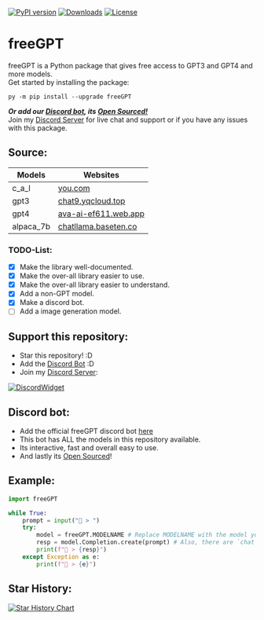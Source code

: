 [![PyPI version](https://badge.fury.io/py/freeGPT.svg)](https://badge.fury.io/py/freeGPT)
[![Downloads](https://static.pepy.tech/personalized-badge/freeGPT?period=month&units=international_system&left_color=grey&right_color=brightgreen&left_text=Downloads)](https://pepy.tech/project/freeGPT)
[![License](https://img.shields.io/badge/License-GPLv3-bright&green.svg)](LICENSE)
# freeGPT
freeGPT is a Python package that gives free access to GPT3 and GPT4 and more models.
<br>
Get started by installing the package:
```
py -m pip install --upgrade freeGPT
```
***Or add our [Discord bot](https://dsc.gg/freegpt), its [Open Sourced!](https://github.com/Ruu3f/freeGPT/tree/main/discord-bot)***
<br>
Join my [Discord Server](https://discord.gg/XH6pUGkwRr) for live chat and support or if you have any issues with this package.

## Source:
| Models            | Websites                                             |
| ----------------- | ---------------------------------------------------- |
| c_a_l             | [you.com](https://you.com/)                          |
| gpt3              | [chat9.yqcloud.top](https://chat9.yqcloud.top/)      |
| gpt4              | [ava-ai-ef611.web.app](https://ava-ai-ef611.web.app/)|
| alpaca_7b         | [chatllama.baseten.co](https://chatllama.baseten.co/)|

### TODO-List:
- [x] Make the library well-documented.
- [x] Make the over-all library easier to use.
- [x] Make the over-all library easier to understand.
- [x] Add a non-GPT model.
- [x] Make a discord bot.
- [ ] Add a image generation model.

## Support this repository:
- Star this repository! :D
- Add the [Discord Bot](https://dsc.gg/freeGPT) :D
- Join my [Discord Server](https://discord.gg/XH6pUGkwRr):

[![DiscordWidget](https://discordapp.com/api/guilds/1120833966035976273/widget.png?style=banner2)](https://discord.gg/XH6pUGkwRr)

## Discord bot:
- Add the official freeGPT discord bot [here](https://dsc.gg/freegpt)
- This bot has ALL the models in this repository available.
- Its interactive, fast and overall easy to use.
- And lastly its [Open Sourced](https://github.com/Ruu3f/freeGPT/tree/main/discord-bot)!

## Example:

```python
import freeGPT

while True:
    prompt = input("👦 > ")
    try:
        model = freeGPT.MODELNAME # Replace MODELNAME with the model you want to use.
        resp = model.Completion.create(prompt) # Also, there are `chat` and `proxies` parameters in c_a_l.
        print(f"🤖 > {resp}")
    except Exception as e:
        print(f"🤖 > {e}")
```

## Star History:
[![Star History Chart](https://api.star-history.com/svg?repos=Ruu3f/freeGPT&type=Date)](https://github.com/Ruu3f/freeGPT/stargazers)

